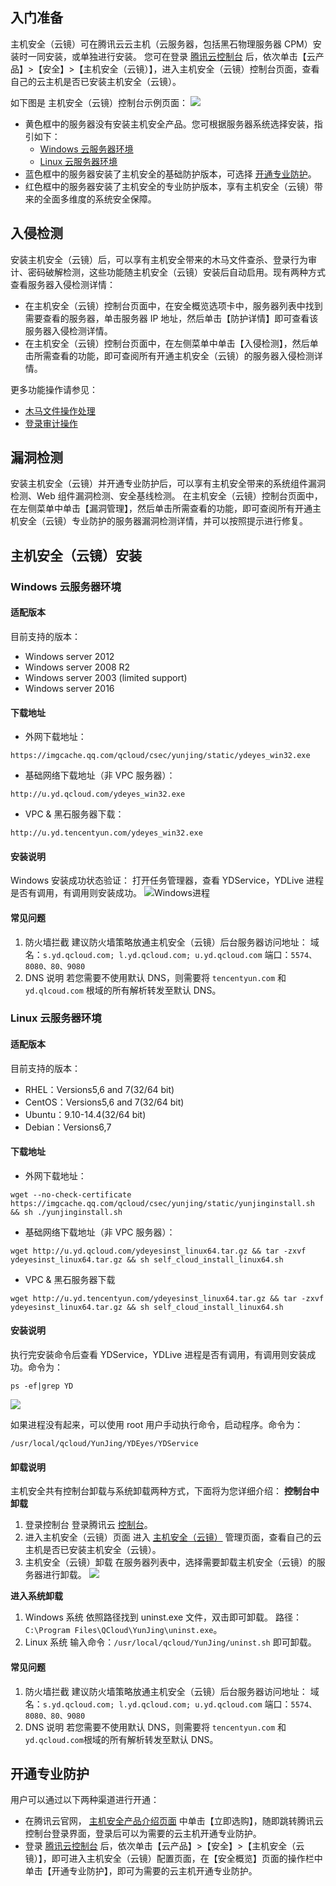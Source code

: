 ## 入门准备

主机安全（云镜）可在腾讯云云主机（云服务器，包括黑石物理服务器 CPM）安装时一同安装，或单独进行安装。
您可在登录 [腾讯云控制台](https://console.cloud.tencent.com/) 后，依次单击【云产品】>【安全】>【主机安全（云镜）】，进入主机安全（云镜）控制台页面，查看自己的云主机是否已安装主机安全（云镜）。

如下图是 主机安全（云镜）控制台示例页面：
![](https://mc.qcloudimg.com/static/img/51114266f017374b9a12addf6c39570a/image.png)

- 黄色框中的服务器没有安装主机安全产品。您可根据服务器系统选择安装，指引如下：
  - [Windows 云服务器环境](#windows-.E4.BA.91.E6.9C.8D.E5.8A.A1.E5.99.A8.E7.8E.AF.E5.A2.83) 
  - [Linux 云服务器环境](#linux-.E4.BA.91.E6.9C.8D.E5.8A.A1.E5.99.A8.E7.8E.AF.E5.A2.83) 
- 蓝色框中的服务器安装了主机安全的基础防护版本，可选择 [开通专业防护](https://cloud.tencent.com/document/product/296/12236#.E5.BC.80.E9.80.9A.E4.B8.93.E4.B8.9A.E9.98.B2.E6.8A.A4)。
- 红色框中的服务器安装了主机安全的专业防护版本，享有主机安全（云镜）带来的全面多维度的系统安全保障。

## 入侵检测

安装主机安全（云镜）后，可以享有主机安全带来的木马文件查杀、登录行为审计、密码破解检测，这些功能随主机安全（云镜）安装后自动启用。现有两种方式查看服务器入侵检测详情：

- 在主机安全（云镜）控制台页面中，在安全概览选项卡中，服务器列表中找到需要查看的服务器，单击服务器 IP 地址，然后单击【防护详情】即可查看该服务器入侵检测详情。
- 在主机安全（云镜）控制台页面中，在左侧菜单中单击【入侵检测】，然后单击所需查看的功能，即可查阅所有开通主机安全（云镜）的服务器入侵检测详情。

更多功能操作请参见：

- [木马文件操作处理](https://cloud.tencent.com/document/product/296/13008)
- [登录审计操作](https://cloud.tencent.com/document/product/296/13643)

## 漏洞检测

安装主机安全（云镜）并开通专业防护后，可以享有主机安全带来的系统组件漏洞检测、Web 组件漏洞检测、安全基线检测。
在主机安全（云镜）控制台页面中，在左侧菜单中单击【漏洞管理】，然后单击所需查看的功能，即可查阅所有开通主机安全（云镜）专业防护的服务器漏洞检测详情，并可以按照提示进行修复。

## 主机安全（云镜）安装

### Windows 云服务器环境  

#### 适配版本

目前支持的版本：

- Windows server 2012
- Windows server 2008 R2
- Windows server 2003 (limited support)
- Windows server 2016

#### 下载地址

- 外网下载地址：

```
https://imgcache.qq.com/qcloud/csec/yunjing/static/ydeyes_win32.exe
```

- 基础网络下载地址（非 VPC 服务器）：

```
http://u.yd.qcloud.com/ydeyes_win32.exe
```

- VPC & 黑石服务器下载：

```
http://u.yd.tencentyun.com/ydeyes_win32.exe
```

#### 安装说明

Windows 安装成功状态验证：
打开任务管理器，查看 YDService，YDLive 进程是否有调用，有调用则安装成功。
![Windows进程](https://mc.qcloudimg.com/static/img/cb809b0f1e6a61d548a24f4bd4b57a61/image.jpg)

#### 常见问题

1. 防火墙拦截
   建议防火墙策略放通主机安全（云镜）后台服务器访问地址：
   域名：`s.yd.qcloud.com; l.yd.qcloud.com; u.yd.qcloud.com`
   端口：`5574、8080、80、9080`
2. DNS 说明
   若您需要不使用默认 DNS，则需要将 `tencentyun.com` 和` yd.qlcoud.com` 根域的所有解析转发至默认 DNS。

### Linux 云服务器环境

#### 适配版本

目前支持的版本：

- RHEL：Versions5,6 and 7(32/64 bit)
- CentOS：Versions5,6 and 7(32/64 bit)
- Ubuntu：9.10-14.4(32/64 bit)
- Debian：Versions6,7

#### 下载地址

- 外网下载地址：

```
wget --no-check-certificate https://imgcache.qq.com/qcloud/csec/yunjing/static/yunjinginstall.sh && sh ./yunjinginstall.sh
```

- 基础网络下载地址（非 VPC 服务器）：

```
wget http://u.yd.qcloud.com/ydeyesinst_linux64.tar.gz && tar -zxvf ydeyesinst_linux64.tar.gz && sh self_cloud_install_linux64.sh
```

- VPC & 黑石服务器下载

```
wget http://u.yd.tencentyun.com/ydeyesinst_linux64.tar.gz && tar -zxvf ydeyesinst_linux64.tar.gz && sh self_cloud_install_linux64.sh
```

#### 安装说明

执行完安装命令后查看 YDService，YDLive 进程是否有调用，有调用则安装成功。命令为：

```
ps -ef|grep YD
```

![](https://mc.qcloudimg.com/static/img/25c18ce3ed1673ca7d47425c28c3b8ef/image.png)

如果进程没有起来，可以使用 root 用户手动执行命令，启动程序。命令为：

```
/usr/local/qcloud/YunJing/YDEyes/YDService
```

#### 卸载说明

主机安全共有控制台卸载与系统卸载两种方式，下面将为您详细介绍：
**控制台中卸载**

1. 登录控制台
   登录腾讯云 [控制台](https://console.cloud.tencent.com/)。
2. 进入主机安全（云镜）页面
   进入 [主机安全（云镜）](https://console.cloud.tencent.com/yunjing) 管理页面，查看自己的云主机是否已安装主机安全（云镜）。
3. 主机安全（云镜）卸载
   在服务器列表中，选择需要卸载主机安全（云镜）的服务器进行卸载。
    ![](https://main.qcloudimg.com/raw/9f5f5eec8b585df854fb735df0b47a47.png)

**进入系统卸载**

1. Windows 系统
   依照路径找到 uninst.exe 文件，双击即可卸载。
   路径：`C:\Program Files\QCloud\YunJing\uninst.exe`。
2. Linux 系统
   输入命令：`/usr/local/qcloud/YunJing/uninst.sh` 即可卸载。

#### 常见问题

1. 防火墙拦截
   建议防火墙策略放通主机安全（云镜）后台服务器访问地址：
   域名：`s.yd.qcloud.com; l.yd.qcloud.com; u.yd.qcloud.com`
   端口：`5574、8080、80、9080`
2. DNS 说明
   若您需要不使用默认 DNS，则需要将 `tencentyun.com` 和 ` yd.qcloud.com `根域的所有解析转发至默认 DNS。

## 开通专业防护

用户可以通过以下两种渠道进行开通：

- 在腾讯云官网， [主机安全产品介绍页面](https://cloud.tencent.com/product/hs) 中单击【立即选购】，随即跳转腾讯云控制台登录界面，登录后可以为需要的云主机开通专业防护。
- 登录 [腾讯云控制台](https://console.cloud.tencent.com/) 后，依次单击【云产品】>【安全】>【主机安全（云镜）】，即可进入主机安全（云镜）配置页面，在【安全概览】页面的操作栏中单击【开通专业防护】，即可为需要的云主机开通专业防护。
